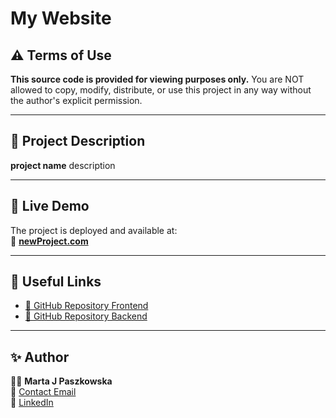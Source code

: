 # My Website

## ⚠️ Terms of Use

**This source code is provided for viewing purposes only.**
You are NOT allowed to copy, modify, distribute, or use this project in any way without the author's explicit permission.

---

## 📌 Project Description

**project name** description

---

## 🚀 Live Demo

The project is deployed and available at:  
🔗 **[newProject.com](https://github.com/MartaPaszkowska/newProject)**

---

## 🔗 Useful Links

-   [🔗 GitHub Repository Frontend](https://github.com/MartaPaszkowska/newProject)
-   [🔗 GitHub Repository Backend](https://github.com/MartaPaszkowska/newProject)

---

## ✨ Author

👩‍💻 **Marta J Paszkowska**  
📧 [Contact Email](mailto:marta.j.paszkowska@gmail.com)  
💼 [LinkedIn](https://www.linkedin.com/in/marta-paszkowska-282504263/)
